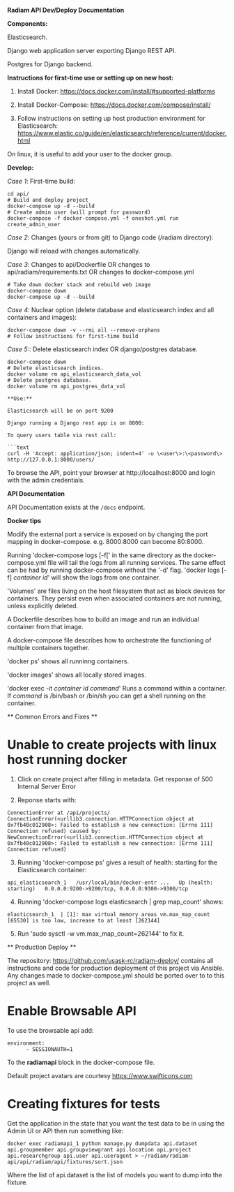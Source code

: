 **Radiam API Dev/Deploy Documentation**

**Components:**

Elasticsearch.

Django web application server exporting Django REST API.

Postgres for Django backend.

**Instructions for first-time use or setting up on new host:**

1. Install Docker: https://docs.docker.com/install/#supported-platforms

2. Install Docker-Compose: https://docs.docker.com/compose/install/

3. Follow instructions on setting up host production environment for Elasticsearch:
https://www.elastic.co/guide/en/elasticsearch/reference/current/docker.html

On linux, it is useful to add your user to the docker group.


**Develop:**

*Case 1*: First-time build:

```text
cd api/
# Build and deploy project
docker-compose up -d --build
# Create admin user (will prompt for password)
docker-compose -f docker-compose.yml -f oneshot.yml run create_admin_user
```

*Case 2*: Changes (yours or from git) to Django code (/radiam directory):

Django will reload with changes automatically.

*Case 3*: Changes to api/Dockerfile OR changes to api/radiam/requirements.txt OR changes to docker-compose.yml
```text
# Take down docker stack and rebuild web image
docker-compose down
docker-compose up -d --build
```

*Case 4*: Nuclear option (delete database and elasticsearch index and all containers and images):
```text
docker-compose down -v --rmi all --remove-orphans
# Follow instructions for first-time build
```

*Case 5:*: Delete elasticsearch index OR django/postgres database.
```text
docker-compose down
# Delete elasticsearch indices.
docker volume rm api_elasticsearch_data_vol
# Delete postgres database.
docker volume rm api_postgres_data_vol

**Use:**

Elasticsearch will be on port 9200

Django running a Django rest app is on 8000:

To query users table via rest call:

```text
curl -H 'Accept: application/json; indent=4' -u \<user\>:\<password\> http://127.0.0.1:8000/users/
```

To browse the API, point your browser at http://localhost:8000 and login with the admin credentials.

**API Documentation**

API Documentation exists at the ```/docs``` endpoint.

**Docker tips**

Modify the external port a service is exposed on by changing the
port mapping in docker-compose. e.g. 8000:8000 can become 80:8000.

Running 'docker-compose logs [-f[' in the same directory as the docker-compose.yml file will tail
the logs from all running services. The same effect can be had by running docker-compose without
the '-d' flag. 'docker logs [-f] *container id*' will show the logs from one container.

'Volumes' are files living on the host filesystem that act as block devices for containers.
They persist even when associated containers are not running, unless explicitly deleted.

A Dockerfile describes how to build an image and run an individual container from that image. 

A docker-compose file describes how to orchestrate the functioning of multiple containers together.

'docker ps' shows all runninng containers.

'docker images' shows all locally stored images.

'docker exec -it *container id* *command*' Runs a command within a container. 
If *command* is /bin/bash or /bin/sh you can get a shell running on the container.

** Common Errors and Fixes **
# Unable to create projects with linux host running docker
1. Click on create project after filling in metadata. Get response of 500 Internal Server Error

2. Reponse starts with:

```
ConnectionError at /api/projects/
ConnectionError(<urllib3.connection.HTTPConnection object at 0x7fb40c012908>: Failed to establish a new connection: [Errno 111] Connection refused) caused by: NewConnectionError(<urllib3.connection.HTTPConnection object at 0x7fb40c012908>: Failed to establish a new connection: [Errno 111] Connection refused)
```

3. Running 'docker-compose ps' gives a result of health: starting for the Elasticsearch container:

```
api_elasticsearch_1   /usr/local/bin/docker-entr ...   Up (health: starting)   0.0.0.0:9200->9200/tcp, 0.0.0.0:9300->9300/tcp
```

4. Running 'docker-compose logs elasticsearch | grep map_count' shows:

```
elasticsearch_1  | [1]: max virtual memory areas vm.max_map_count [65530] is too low, increase to at least [262144]
```

5. Run 'sudo sysctl -w vm.max_map_count=262144' to fix it.

** Production Deploy **

The repository: https://github.com/usask-rc/radiam-deploy/ contains all instructions and code for production deployment of this project via Ansible. Any changes made to docker-compose.yml should be ported over to to this project as well.

# Enable Browsable API
To use the browsable api add:
```
environment:
      - SESSIONAUTH=1
```

To the **radiamapi** block in the docker-compose file.

Default project avatars are courtesy https://www.swifticons.com

# Creating fixtures for tests
Get the application in the state that you want the test data to be in using the Admin UI or API then run something like:

```
docker exec radiamapi_1 python manage.py dumpdata api.dataset api.groupmember api.groupviewgrant api.location api.project api.researchgroup api.user api.useragent > ~/radiam/radiam-api/api/radiam/api/fixtures/sort.json
```

Where the list of api.dataset is the list of models you want to dump into the fixture.

